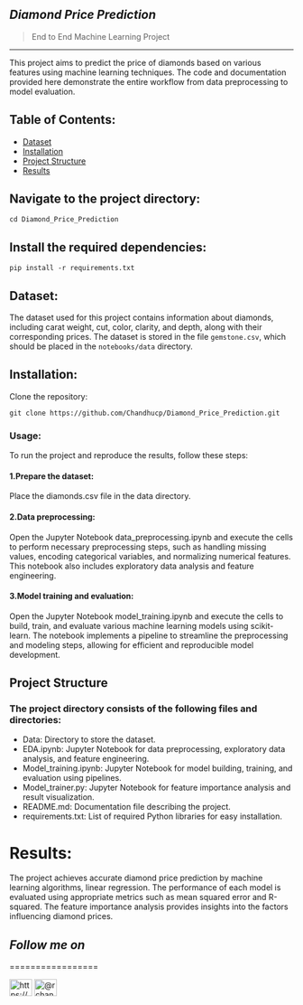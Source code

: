 ## *Diamond Price Prediction*


> End to End Machine Learning Project
--------------------------------------

This project aims to predict the price of diamonds based on various features using machine learning techniques. The code and documentation provided here demonstrate the entire workflow from data preprocessing to model evaluation.

## Table of Contents:

- [Dataset](https://github.com/Chandhucp/Diamond_Price_Prediction/blob/main/notebooks/data/gemstone.csv)
- [Installation](https://github.com/Chandhucp/Diamond_Price_Prediction/blob/main/requirements.txt)
- [Project Structure](https://github.com/Chandhucp/Diamond_Price_Prediction/blob/main/notebooks/data/model_training.ipynb)
- [Results](https://github.com/Chandhucp/Diamond_Price_Prediction/tree/main/artifacts)

## Navigate to the project directory:

```
cd Diamond_Price_Prediction
```

## Install the required dependencies:

```
pip install -r requirements.txt
```

## Dataset:


The dataset used for this project contains information about diamonds, including carat weight, cut, color, clarity, and depth, along with their corresponding prices. The dataset is stored in the file `gemstone.csv`, which should be placed in the `notebooks/data` directory.

## Installation:

Clone the repository:

   ```shell
   git clone https://github.com/Chandhucp/Diamond_Price_Prediction.git
   ```
  
### Usage:

  To run the project and reproduce the results, follow these steps:



#### 1.Prepare the dataset:

Place the diamonds.csv file in the data directory.



#### 2.Data preprocessing: 

Open the Jupyter Notebook data_preprocessing.ipynb and execute the cells to perform necessary preprocessing steps, such as handling missing values, encoding categorical variables, and normalizing numerical features. This notebook also includes exploratory data analysis and feature engineering.



#### 3.Model training and evaluation: 

Open the Jupyter Notebook model_training.ipynb and execute the cells to build, train, and evaluate various machine learning models using scikit-learn. The notebook implements a pipeline to streamline the preprocessing and modeling steps, allowing for efficient and reproducible model development.





## Project Structure
### The project directory consists of the following files and directories:

- Data: Directory to store the dataset.
- EDA.ipynb: Jupyter Notebook for data preprocessing, exploratory data analysis, and feature engineering.
- Model_training.ipynb: Jupyter Notebook for model building, training, and evaluation using pipelines.
- Model_trainer.py: Jupyter Notebook for feature importance analysis and result visualization.
- README.md: Documentation file describing the project.
- requirements.txt: List of required Python libraries for easy installation.


# Results:
The project achieves accurate diamond price prediction by machine learning algorithms,  linear regression. The performance of each model is evaluated using appropriate metrics such as mean squared error and R-squared. The feature importance analysis provides insights into the factors influencing diamond prices.

   
## *Follow me on* 
=================
<p align="left">
<a href="https://linkedin.com/in/https://www.linkedin.com/in/chandrashekar316/" target="blank"><img align="center" src="https://raw.githubusercontent.com/rahuldkjain/github-profile-readme-generator/master/src/images/icons/Social/linked-in-alt.svg" alt="https://www.linkedin.com/in/chandrashekar-r-4aa158170" height="30" width="40" /></a>
<a href="https://medium.com/@chandrashekar316" target="blank"><img align="center" src="https://raw.githubusercontent.com/rahuldkjain/github-profile-readme-generator/master/src/images/icons/Social/medium.svg" alt="@rchandrashekar03/" height="30" width="40" /></a>
</p>
